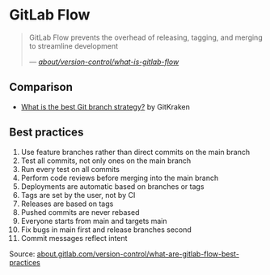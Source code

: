 # GitLab Flow

> GitLab Flow prevents the overhead of releasing, tagging, and merging to streamline development
>
> &mdash; _[about/version-control/what-is-gitlab-flow](https://about.gitlab.com/topics/version-control/what-is-gitlab-flow/)_

## Comparison

* [What is the best Git branch strategy?](https://www.gitkraken.com/learn/git/best-practices/git-branch-strategy) by GitKraken

## Best practices

1. Use feature branches rather than direct commits on the main branch
2. Test all commits, not only ones on the main branch
3. Run every test on all commits
4. Perform code reviews before merging into the main branch
5. Deployments are automatic based on branches or tags
6. Tags are set by the user, not by CI
7. Releases are based on tags
8. Pushed commits are never rebased
9. Everyone starts from main and targets main
10. Fix bugs in main first and release branches second
11. Commit messages reflect intent

Source: [about.gitlab.com/version-control/what-are-gitlab-flow-best-practices](https://about.gitlab.com/topics/version-control/what-are-gitlab-flow-best-practices/)
